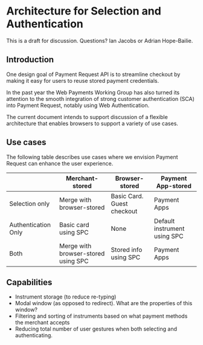 # Architecture for Selection and Authentication

This is a draft for discussion. Questions? Ian Jacobs or Adrian Hope-Bailie.

## Introduction

One design goal of Payment Request API is to streamline checkout by making it easy for users to reuse stored payment credentials.

In the past year the Web Payments Working Group has also turned its attention to the smooth integration of strong customer authentication (SCA) into Payment Request, notably using Web Authentication.

The current document intends to support discussion of a flexible architecture that enables browsers to support a variety of use cases.

## Use cases

The following table describes use cases where we envision Payment
Request can enhance the user experience.

|                     | Merchant-stored | Browser-stored | Payment App-stored      |
|---------------------|------------------|----------------------------------|------------------|
| Selection only      | Merge with browser-stored | Basic Card. Guest checkout | Payment Apps      |
| Authentication Only | Basic card using SPC | None | Default instrument using SPC |
| Both                | Merge with browser-stored using SPC | Stored info using SPC | Payment Apps      |

## Capabilities

* Instrument storage (to reduce re-typing)
* Modal window (as opposed to redirect). What are the properties of this window?
* Filtering and sorting of instruments based on what payment methods the merchant accepts
* Reducing total number of user gestures when both selecting and authenticating.